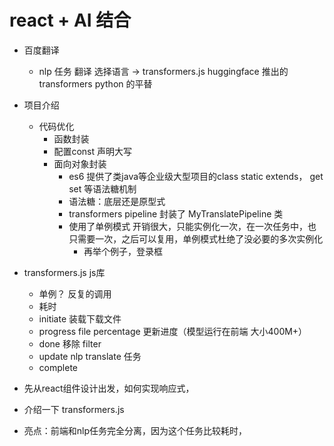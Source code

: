 # react + AI 结合

- 百度翻译
    - nlp 任务 翻译
        选择语言  ->  transformers.js  huggingface 推出的transformers python 的平替

- 项目介绍
    - 代码优化
        - 函数封装
        - 配置const 声明大写
        - 面向对象封装
            - es6 提供了类java等企业级大型项目的class static extends， get set 等语法糖机制
            - 语法糖：底层还是原型式
            - transformers pipeline 封装了 MyTranslatePipeline 类
            - 使用了单例模式
                开销很大，只能实例化一次，在一次任务中，也只需要一次，之后可以复用，单例模式杜绝了没必要的多次实例化
                - 再举个例子，登录框

- transformers.js js库
    - 单例？
    反复的调用
    - 耗时
    - initiate
        装载下载文件
    - progress
        file percentage
        更新进度（模型运行在前端 大小400M+）
    - done
        移除 filter
    - update
        nlp translate 任务
    - complete

- 先从react组件设计出发，如何实现响应式，
- 介绍一下 transformers.js
- 亮点：前端和nlp任务完全分离，因为这个任务比较耗时，